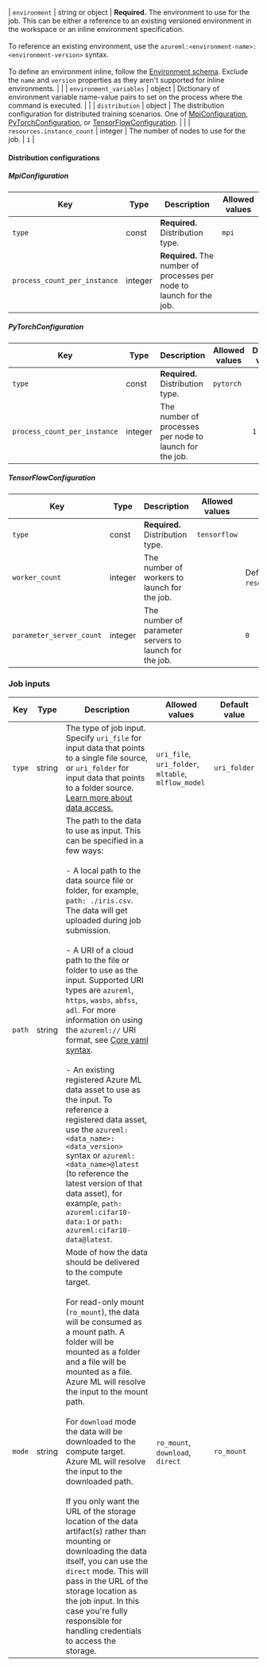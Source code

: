 | `environment` | string or object | **Required.** The environment to use for the job. This can be either a reference to an existing versioned environment in the workspace or an inline environment specification. <br> <br> To reference an existing environment, use the `azureml:<environment-name>:<environment-version>` syntax. <br><br> To define an environment inline, follow the [Environment schema](reference-yaml-environment.md#yaml-syntax). Exclude the `name` and `version` properties as they aren't supported for inline environments. | |
| `environment_variables` | object | Dictionary of environment variable name-value pairs to set on the process where the command is executed. | |
| `distribution` | object | The distribution configuration for distributed training scenarios. One of [MpiConfiguration](#mpiconfiguration), [PyTorchConfiguration](#pytorchconfiguration), or [TensorFlowConfiguration](#tensorflowconfiguration). | |
| `resources.instance_count` | integer | The number of nodes to use for the job. | `1` |

#### Distribution configurations

##### MpiConfiguration

| Key | Type | Description | Allowed values |
| --- | ---- | ----------- | -------------- |
| `type` | const | **Required.** Distribution type.  | `mpi` |
| `process_count_per_instance` | integer | **Required.** The number of processes per node to launch for the job.  | |

##### PyTorchConfiguration

| Key | Type | Description | Allowed values | Default value |
| --- | ---- | ----------- | -------------- | ------------- |
| `type` | const | **Required.** Distribution type.  | `pytorch` | |
| `process_count_per_instance` | integer | The number of processes per node to launch for the job. | |  `1` |

##### TensorFlowConfiguration

| Key | Type | Description | Allowed values | Default value |
| --- | ---- | ----------- | -------------- | ------------- |
| `type` | const | **Required.** Distribution type.  | `tensorflow` |
| `worker_count` | integer | The number of workers to launch for the job. | | Defaults to `resources.instance_count`. |
| `parameter_server_count` | integer | The number of parameter servers to launch for the job. | | `0` |

### Job inputs

| Key | Type | Description | Allowed values | Default value |
| --- | ---- | ----------- | -------------- | ------------- |
| `type` | string | The type of job input. Specify `uri_file` for input data that points to a single file source, or `uri_folder` for input data that points to a folder source. [Learn more about data access.](concept-data.md)| `uri_file`, `uri_folder`, `mltable`, `mlflow_model` | `uri_folder` |
| `path` | string | The path to the data to use as input. This can be specified in a few ways: <br><br> - A local path to the data source file or folder, for example, `path: ./iris.csv`. The data will get uploaded during job submission. <br><br> - A URI of a cloud path to the file or folder to use as the input. Supported URI types are `azureml`, `https`, `wasbs`, `abfss`, `adl`. For more information on using the `azureml://` URI format, see [Core yaml syntax](reference-yaml-core-syntax.md). <br><br> - An existing registered Azure ML data asset to use as the input. To reference a registered data asset, use the `azureml:<data_name>:<data_version>` syntax or `azureml:<data_name>@latest` (to reference the latest version of that data asset), for example, `path: azureml:cifar10-data:1` or `path: azureml:cifar10-data@latest`. | | |
| `mode` | string | Mode of how the data should be delivered to the compute target. <br><br> For read-only mount (`ro_mount`), the data will be consumed as a mount path. A folder will be mounted as a folder and a file will be mounted as a file. Azure ML will resolve the input to the mount path. <br><br> For `download` mode the data will be downloaded to the compute target. Azure ML will resolve the input to the downloaded path. <br><br> If you only want the URL of the storage location of the data artifact(s) rather than mounting or downloading the data itself, you can use the `direct` mode. This will pass in the URL of the storage location as the job input. In this case you're fully responsible for handling credentials to access the storage. | `ro_mount`, `download`, `direct` | `ro_mount` |
